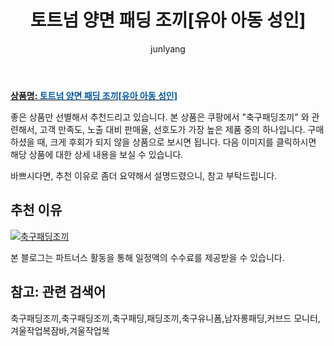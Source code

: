 ﻿---
layout: post
title:  "토트넘 양면 패딩 조끼[유아 아동 성인]"
author: junlyang
categories: [ 상의 ]
tags: [축구패딩조끼,축구패딩,패딩조끼,축구유니폼,남자롱패딩,커브드 모니터,겨울작업복잠바,겨울작업복]
image: https://static.coupangcdn.com/image/vendor_inventory/f052/33f5009deb0902cfbfe25a5e6b4947150a52d2d9dec50f169b5fa672ab9e.jpg 
description: "쿠팡에서 축구패딩조끼 관련 상품으로 가장 고객 선호도가 높은 제품 중 하나입니다."
---

<a href="https://thumbnail10.coupangcdn.com/thumbnails/remote/q89/image/vendor_inventory/5f37/5cfb32ff37bf5838b4d7a5dace61313a33a4ac1569eff3af69eaf4b03241.jpg"><b>상품명: <font color='#01579B'>토트넘 양면 패딩 조끼[유아 아동 성인]</font></b></a>

좋은 상품만 선별해서 추천드리고 있습니다.
본 상품은 쿠팡에서 "축구패딩조끼" 와 관련해서, 고객 만족도, 노출 대비 판매율, 선호도가 가장 높은 제품 중의 하나입니다.
구매하셨을 때, 크게 후회가 되지 않을 상품으로 보시면 됩니다. 
다음 이미지를 클릭하시면 해당 상품에 대한 상세 내용을 보실 수 있습니다.

바쁘시다면, 추천 이유로 좀더 요약해서 설명드렸으니, 참고 부탁드립니다.

## 추천 이유 

<a href="https://coupa.ng/bN9n4M"><img src="https://thumbnail10.coupangcdn.com/thumbnails/remote/q89/image/vendor_inventory/5f37/5cfb32ff37bf5838b4d7a5dace61313a33a4ac1569eff3af69eaf4b03241.jpg" alt="축구패딩조끼" title="축구패딩조끼"></a> 

본 블로그는 파트너스 활동을 통해 일정액의 수수료를 제공받을 수 있습니다.

## 참고: 관련 검색어    
축구패딩조끼,축구패딩조끼,축구패딩,패딩조끼,축구유니폼,남자롱패딩,커브드 모니터,겨울작업복잠바,겨울작업복
